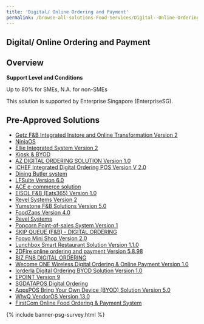 ```yaml
---
title: 'Digital/ Online Ordering and Payment'
permalink: /browse-all-solutions-Food-Services/Digital--Online-Ordering-and-Payment
---
```


## Digital/ Online Ordering and Payment
## Overview

**Support Level and Conditions**

Up to 80% for SMEs, N.A. for non-SMEs

This solution is supported by Enterprise Singapore (EnterpriseSG).

## Pre-Approved Solutions

- <a href='/productivity-solutions-grant/solutionrepo/solution431' target='_blank'>Getz F&B Integrated Instore and Online Transformation Version 2</a><br>
- <a href='/productivity-solutions-grant/solutionrepo/solution511' target='_blank'>NinjaOS</a><br>
- <a href='/productivity-solutions-grant/solutionrepo/solution830' target='_blank'>Ellie Integrated System Version 2</a><br>
- <a href='/productivity-solutions-grant/solutionrepo/solution976' target='_blank'>Kiosk  & BYOD</a><br>
- <a href='/productivity-solutions-grant/solutionrepo/solution981' target='_blank'>AZ DIGITAL ORDERING SOLUTION Version 1.0</a><br>
- <a href='/productivity-solutions-grant/solutionrepo/solution991' target='_blank'>iCHEF Integrated Digital Ordering POS Version V 2.0</a><br>
- <a href='/productivity-solutions-grant/solutionrepo/solution996' target='_blank'>Dining Butler system </a><br>
- <a href='/productivity-solutions-grant/solutionrepo/solution1139' target='_blank'>LFSuite Version 6.0</a><br>
- <a href='/productivity-solutions-grant/solutionrepo/solution1299' target='_blank'>ACE e-commerce solution</a><br>
- <a href='/productivity-solutions-grant/solutionrepo/solution1441' target='_blank'>EISOL F&B (Eats365) Version 1.0</a><br>
- <a href='/productivity-solutions-grant/solutionrepo/solution1795' target='_blank'>Revel Systems Version 2</a><br>
- <a href='/productivity-solutions-grant/solutionrepo/solution1834' target='_blank'>Yumstone F&B Solutions Version 5.0</a><br>
- <a href='/productivity-solutions-grant/solutionrepo/solution1958' target='_blank'>FoodZaps Version 4.0</a><br>
- <a href='/productivity-solutions-grant/solutionrepo/solution2063' target='_blank'>Revel Systems</a><br>
- <a href='/productivity-solutions-grant/solutionrepo/solution2175' target='_blank'>Popcorn Point-of-sales System Version 1</a><br>
- <a href='/productivity-solutions-grant/solutionrepo/solution2201' target='_blank'>SKIP QUEUE (F&B) - DIGITAL ORDERING</a><br>
- <a href='/productivity-solutions-grant/solutionrepo/solution2307' target='_blank'>Fooyo Mini Shop Version 2.0</a><br>
- <a href='/productivity-solutions-grant/solutionrepo/solution2514' target='_blank'>Lunchbox Smart Restaurant Solution Version 1.1.0</a><br>
- <a href='/productivity-solutions-grant/solutionrepo/solution2536' target='_blank'>2DFire online ordering and payment Version 5.8.98</a><br>
- <a href='/productivity-solutions-grant/solutionrepo/solution2726' target='_blank'>BIZ FNB DIGITAL ORDERING</a><br>
- <a href='/productivity-solutions-grant/solutionrepo/solution2939' target='_blank'>Wecome ONE Wireless Digital Ordering & Online Payment Version 1.0</a><br>
- <a href='/productivity-solutions-grant/solutionrepo/solution2970' target='_blank'>Iorderla Digital Ordering BYOD Solution Version 1.0</a><br>
- <a href='/productivity-solutions-grant/solutionrepo/solution2994' target='_blank'>EPOINT Version 9</a><br>
- <a href='/productivity-solutions-grant/solutionrepo/solution3030' target='_blank'>SGDATAPOS Digital Ordering</a><br>
- <a href='/productivity-solutions-grant/solutionrepo/solution3034' target='_blank'>AppsPOS Bring Your Own Device (BYOD) Solution Version 5.0</a><br>
- <a href='/productivity-solutions-grant/solutionrepo/solution3098' target='_blank'>WhyQ VendorOS Version 13.0</a><br>
- <a href='/productivity-solutions-grant/solutionrepo/solution3104' target='_blank'>FirstCom Online Food Ordering & Payment System</a><br>

{% include banner-psg-survey.html %}
